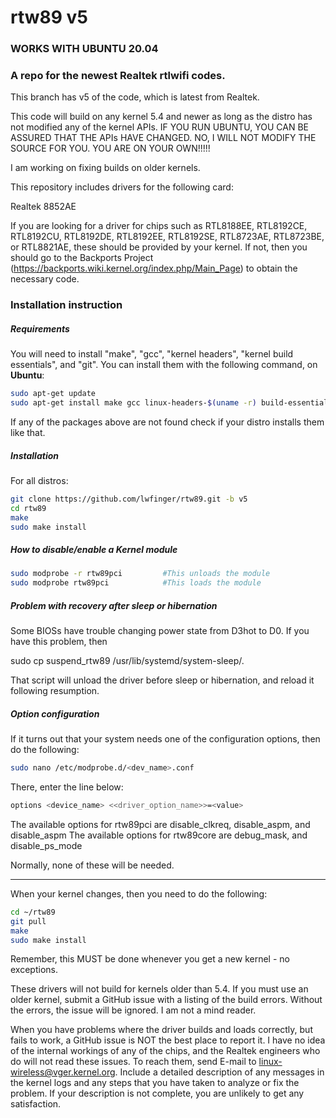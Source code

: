 rtw89 v5
===========

### WORKS WITH UBUNTU 20.04

### A repo for the newest Realtek rtlwifi codes.

This branch has v5 of the code, which is latest from Realtek.

This code will build on any kernel 5.4 and newer as long as the distro has not modified
any of the kernel APIs. IF YOU RUN UBUNTU, YOU CAN BE ASSURED THAT THE APIs HAVE CHANGED.
NO, I WILL NOT MODIFY THE SOURCE FOR YOU. YOU ARE ON YOUR OWN!!!!!

I am working on fixing builds on older kernels.

This repository includes drivers for the following card:

Realtek 8852AE

If you are looking for a driver for chips such as 
RTL8188EE, RTL8192CE, RTL8192CU, RTL8192DE, RTL8192EE, RTL8192SE, RTL8723AE, RTL8723BE, or RTL8821AE,
these should be provided by your kernel. If not, then you should go to the Backports Project
(https://backports.wiki.kernel.org/index.php/Main_Page) to obtain the necessary code.

### Installation instruction
##### Requirements
You will need to install "make", "gcc", "kernel headers", "kernel build essentials", and "git".
You can install them with the following command, on **Ubuntu**:
```bash
sudo apt-get update
sudo apt-get install make gcc linux-headers-$(uname -r) build-essential git
```
If any of the packages above are not found check if your distro installs them like that. 

##### Installation
For all distros:
```bash
git clone https://github.com/lwfinger/rtw89.git -b v5
cd rtw89
make
sudo make install
```
##### How to disable/enable a Kernel module
 ```bash
sudo modprobe -r rtw89pci         #This unloads the module
sudo modprobe rtw89pci            #This loads the module
```

##### Problem with recovery after sleep or hibernation
Some BIOSs have trouble changing power state from D3hot to D0. If you have this problem, then

sudo cp suspend_rtw89 /usr/lib/systemd/system-sleep/.

That script will unload the driver before sleep or hibernation, and reload it following resumption.

##### Option configuration
If it turns out that your system needs one of the configuration options, then do the following:
```bash
sudo nano /etc/modprobe.d/<dev_name>.conf 
```
There, enter the line below:
```bash
options <device_name> <<driver_option_name>>=<value>
```
The available options for rtw89pci are disable_clkreq, disable_aspm, and disable_aspm
The available options for rtw89core are debug_mask, and disable_ps_mode

Normally, none of these will be needed.

***********************************************************************************************

When your kernel changes, then you need to do the following:
```bash
cd ~/rtw89
git pull
make
sudo make install
```

Remember, this MUST be done whenever you get a new kernel - no exceptions.

These drivers will not build for kernels older than 5.4. If you must use an older kernel,
submit a GitHub issue with a listing of the build errors. Without the errors, the issue
will be ignored. I am not a mind reader.

When you have problems where the driver builds and loads correctly, but fails to work, a GitHub
issue is NOT the best place to report it. I have no idea of the internal workings of any of the
chips, and the Realtek engineers who do will not read these issues. To reach them, send E-mail to
linux-wireless@vger.kernel.org. Include a detailed description of any messages in the kernel
logs and any steps that you have taken to analyze or fix the problem. If your description is
not complete, you are unlikely to get any satisfaction.

